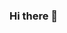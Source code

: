 ### Hi there 👋

<!--
**beyuphan/beyuphan** is a ✨ _special_ ✨ repository because its `README.md` (this file) appears on your GitHub profile.

Here are some ideas to get you started:

- 🔭 Merhaba ben Eyüphan Binici. Ondokuz Mayıs Üniversitesi Bilgisayar Mühendisliği 1. sınıf öğrencisiyim.

- 🌱 Front-end alanında kendimi geliştirmeye çalışıyorum.

- 🤔 Aktif olarak JavaScript ve Ruby öğreniyorum. Web siteleri oluşturup bu alanda alıştırmalar yapıyorum.

- 📫Photoshop ve Premiere Pro uygulamalarına az da olsa hakimim ve fırsat buldukça bu alanda da kendimi geliştirmeye çalışıyorum.

